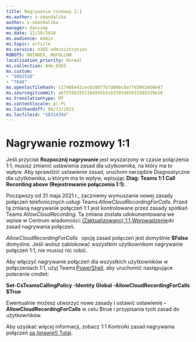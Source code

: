 ```yaml
---
title: Nagrywanie rozmowy 1:1
ms.author: v-smandalika
author: v-smandalika
manager: dansimp
ms.date: 12/18/2020
ms.audience: Admin
ms.topic: article
ms.service: o365-administration
ROBOTS: NOINDEX, NOFOLLOW
localization_priority: Normal
ms.collection: Adm_O365
ms.custom:
- "9002530"
- "7648"
ms.openlocfilehash: c17408442cec6c0877b7d66bc8a7fd3062eb0e47
ms.sourcegitcommit: ab75f66355116e995b3cb5505465b31989339e28
ms.translationtype: MT
ms.contentlocale: pl-PL
ms.lasthandoff: 08/13/2021
ms.locfileid: "58314394"
---
```

# <a name="11-call-recording"></a>Nagrywanie rozmowy 1:1

Jeśli przycisk **Rozpocznij nagrywanie** jest wyszarzony w czasie połączenia 1:1, musisz zmienić ustawienia zasad dla użytkownika, na który ma to wpływ. Aby sprawdzić ustawienie zasad, uruchom narzędzie Diagnostyczne dla użytkownika, u którym ma to wpływ, wpisując **Diag: Teams 1:1 Call Recording above (Rejestrowanie połączenia 1:1).**     

Począwszy od 31 maja 2021 r., zaczniemy wymuszanie nowej zasady połączeń telefonicznych usługi Teams *AllowCloudRecordingForCalls.* Przed tą zmianą nagrywanie połączeń 1:1 jest kontrolowane przez zasady spotkań Teams *AllowCloudRecording.* Ta zmiana została udokumentowana we wpisie w Centrum wiadomości: [(Zaktualizowano) 1:1 Wprowadzenie](https://portal.microsoft.com/Adminportal/Home?ref=MessageCenter/:/messages/MC238796)do zasad nagrywania połączeń.  

*AllowCloudRecordingForCalls*   opcję zasad połączeń jest domyślnie **$False** domyślne. Jeśli wolisz zablokować wszystkim użytkownikom nagrywanie połączeń 1:1, nie musisz nic robić.  

Aby włączyć nagrywanie połączeń dla wszystkich użytkowników w połączeniach 1:1, użyj Teams [PowerShell,](https://docs.microsoft.com/microsoftteams/teams-powershell-install) aby uruchomić następujące polecenie cmdlet: 

**Set-CsTeamsCallingPolicy -Identity Global -AllowCloudRecordingForCalls $True** 

Ewentualnie możesz utworzyć nowe zasady i ustawić ustawienie **-AllowCloudRecordingForCalls** w celu $true i przypisania tych zasad do użytkowników.  

Aby uzyskać więcej informacji, zobacz 1:1 Kontrolki zasad nagrywania połączeń [są (prawie!) Tutaj](https://techcommunity.microsoft.com/t5/microsoft-teams-support/1-1-call-recording-policy-controls-are-almost-here/ba-p/2217668).
